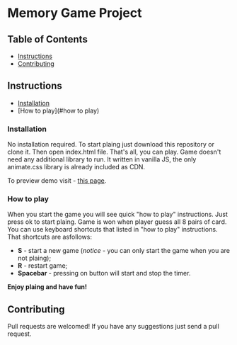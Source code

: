# Memory Game Project

## Table of Contents

* [Instructions](#instructions)
* [Contributing](#contributing)

## Instructions

* [Installation](#installation)
* [How to play](#how to play)

### Installation

No installation required. To start plaing just download this repository or clone it. Then open index.html file. That's all, you can play.
Game doesn't need any additional library to run. It written in vanilla JS, the only animate.css library is already included as CDN.

To preview demo visit - [this page](https://dimafeoktistov.github.io/memory-cards-project/).

### How to play

When you start the game you will see quick "how to play" instructions. Just press ok to start plaing.
Game is won when player guess all 8 pairs of card. You can use keyboard shortcuts that listed in "how to play" instructions.
That shortcuts are asfollows:

* **S** - start a new game (_notice_ - you can only start the game when you are not plaing);
* **R** - restart game;
* **Spacebar** - pressing on button will start and stop the timer.

**Enjoy plaing and have fun!**

## Contributing

Pull requests are welcomed! If you have any suggestions just send a pull request.
